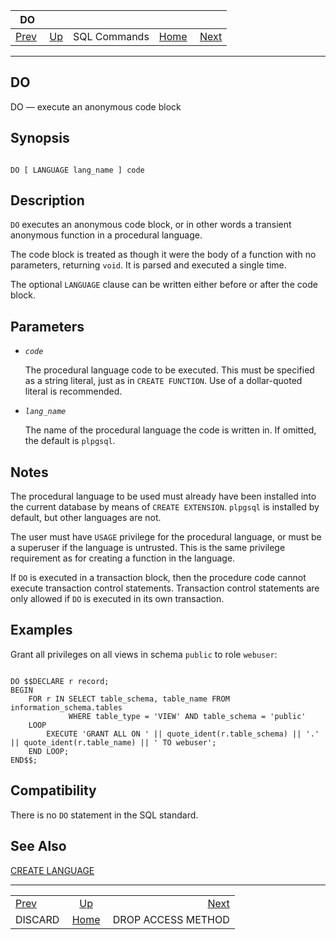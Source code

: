 <!--?xml version="1.0" encoding="UTF-8" standalone="no"?-->

|                  DO                 |                                        |              |                                                       |                                                           |
| :---------------------------------: | :------------------------------------- | :----------: | ----------------------------------------------------: | --------------------------------------------------------: |
| [Prev](sql-discard.html "DISCARD")  | [Up](sql-commands.html "SQL Commands") | SQL Commands | [Home](index.html "PostgreSQL 17devel Documentation") |  [Next](sql-drop-access-method.html "DROP ACCESS METHOD") |

***

## DO

DO — execute an anonymous code block

## Synopsis

```

DO [ LANGUAGE lang_name ] code
```

## Description

`DO` executes an anonymous code block, or in other words a transient anonymous function in a procedural language.

The code block is treated as though it were the body of a function with no parameters, returning `void`. It is parsed and executed a single time.

The optional `LANGUAGE` clause can be written either before or after the code block.

## Parameters

* *`code`*

    The procedural language code to be executed. This must be specified as a string literal, just as in `CREATE FUNCTION`. Use of a dollar-quoted literal is recommended.

* *`lang_name`*

    The name of the procedural language the code is written in. If omitted, the default is `plpgsql`.

## Notes

The procedural language to be used must already have been installed into the current database by means of `CREATE EXTENSION`. `plpgsql` is installed by default, but other languages are not.

The user must have `USAGE` privilege for the procedural language, or must be a superuser if the language is untrusted. This is the same privilege requirement as for creating a function in the language.

If `DO` is executed in a transaction block, then the procedure code cannot execute transaction control statements. Transaction control statements are only allowed if `DO` is executed in its own transaction.

## Examples

Grant all privileges on all views in schema `public` to role `webuser`:

```

DO $$DECLARE r record;
BEGIN
    FOR r IN SELECT table_schema, table_name FROM information_schema.tables
             WHERE table_type = 'VIEW' AND table_schema = 'public'
    LOOP
        EXECUTE 'GRANT ALL ON ' || quote_ident(r.table_schema) || '.' || quote_ident(r.table_name) || ' TO webuser';
    END LOOP;
END$$;
```

## Compatibility

There is no `DO` statement in the SQL standard.

## See Also

[CREATE LANGUAGE](sql-createlanguage.html "CREATE LANGUAGE")

***

|                                     |                                                       |                                                           |
| :---------------------------------- | :---------------------------------------------------: | --------------------------------------------------------: |
| [Prev](sql-discard.html "DISCARD")  |         [Up](sql-commands.html "SQL Commands")        |  [Next](sql-drop-access-method.html "DROP ACCESS METHOD") |
| DISCARD                             | [Home](index.html "PostgreSQL 17devel Documentation") |                                        DROP ACCESS METHOD |
